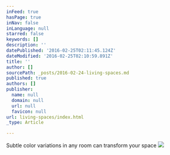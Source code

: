 ```yaml
---
inFeed: true
hasPage: true
inNav: false
inLanguage: null
starred: false
keywords: []
description: ''
datePublished: '2016-02-25T02:11:45.124Z'
dateModified: '2016-02-25T02:10:59.891Z'
title: ''
author: []
sourcePath: _posts/2016-02-24-living-spaces.md
published: true
authors: []
publisher:
  name: null
  domain: null
  url: null
  favicon: null
url: living-spaces/index.html
_type: Article

---
```

Subtle color variations in any room can transform your space
![](https://s3-us-west-2.amazonaws.com/the-grid-img/p/a69d89b2330015824be691cba109c43c05f06fd2.jpg)